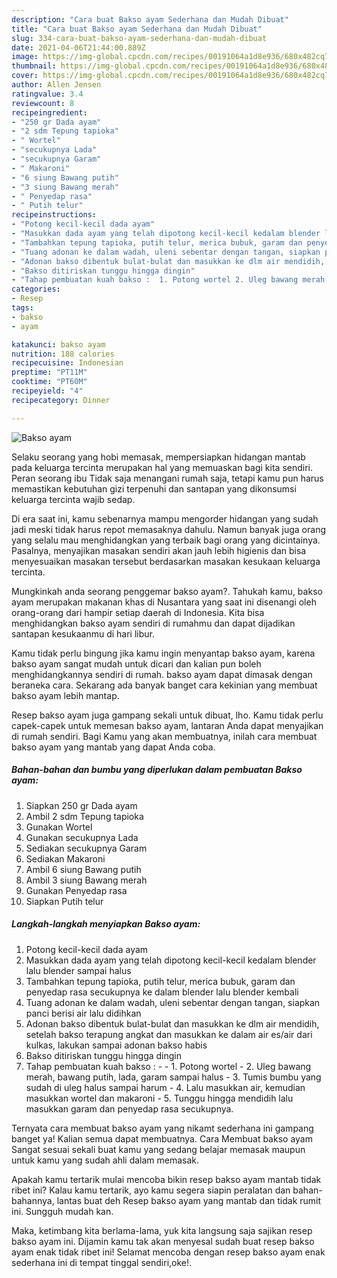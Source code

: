```yaml
---
description: "Cara buat Bakso ayam Sederhana dan Mudah Dibuat"
title: "Cara buat Bakso ayam Sederhana dan Mudah Dibuat"
slug: 334-cara-buat-bakso-ayam-sederhana-dan-mudah-dibuat
date: 2021-04-06T21:44:00.889Z
image: https://img-global.cpcdn.com/recipes/00191064a1d8e936/680x482cq70/bakso-ayam-foto-resep-utama.jpg
thumbnail: https://img-global.cpcdn.com/recipes/00191064a1d8e936/680x482cq70/bakso-ayam-foto-resep-utama.jpg
cover: https://img-global.cpcdn.com/recipes/00191064a1d8e936/680x482cq70/bakso-ayam-foto-resep-utama.jpg
author: Allen Jensen
ratingvalue: 3.4
reviewcount: 8
recipeingredient:
- "250 gr Dada ayam"
- "2 sdm Tepung tapioka"
- " Wortel"
- "secukupnya Lada"
- "secukupnya Garam"
- " Makaroni"
- "6 siung Bawang putih"
- "3 siung Bawang merah"
- " Penyedap rasa"
- " Putih telur"
recipeinstructions:
- "Potong kecil-kecil dada ayam"
- "Masukkan dada ayam yang telah dipotong kecil-kecil kedalam blender lalu blender sampai halus"
- "Tambahkan tepung tapioka, putih telur, merica bubuk, garam dan penyedap rasa secukupnya ke dalam blender lalu blender kembali"
- "Tuang adonan ke dalam wadah, uleni sebentar dengan tangan, siapkan panci berisi air lalu didihkan"
- "Adonan bakso dibentuk bulat-bulat dan masukkan ke dlm air mendidih, setelah bakso terapung angkat dan masukkan ke dalam air es/air dari kulkas, lakukan sampai adonan bakso habis"
- "Bakso ditiriskan tunggu hingga dingin"
- "Tahap pembuatan kuah bakso :  1. Potong wortel 2. Uleg bawang merah, bawang putih, lada, garam sampai halus 3. Tumis bumbu yang sudah di uleg halus sampai harum 4. Lalu masukkan air, kemudian masukkan wortel dan makaroni 5. Tunggu hingga mendidih lalu masukkan garam dan penyedap rasa secukupnya."
categories:
- Resep
tags:
- bakso
- ayam

katakunci: bakso ayam 
nutrition: 188 calories
recipecuisine: Indonesian
preptime: "PT11M"
cooktime: "PT60M"
recipeyield: "4"
recipecategory: Dinner

---
```



![Bakso ayam](https://img-global.cpcdn.com/recipes/00191064a1d8e936/680x482cq70/bakso-ayam-foto-resep-utama.jpg)

Selaku seorang yang hobi memasak, mempersiapkan hidangan mantab pada keluarga tercinta merupakan hal yang memuaskan bagi kita sendiri. Peran seorang ibu Tidak saja menangani rumah saja, tetapi kamu pun harus memastikan kebutuhan gizi terpenuhi dan santapan yang dikonsumsi keluarga tercinta wajib sedap.

Di era  saat ini, kamu sebenarnya mampu mengorder hidangan yang sudah jadi meski tidak harus repot memasaknya dahulu. Namun banyak juga orang yang selalu mau menghidangkan yang terbaik bagi orang yang dicintainya. Pasalnya, menyajikan masakan sendiri akan jauh lebih higienis dan bisa menyesuaikan masakan tersebut berdasarkan masakan kesukaan keluarga tercinta. 



Mungkinkah anda seorang penggemar bakso ayam?. Tahukah kamu, bakso ayam merupakan makanan khas di Nusantara yang saat ini disenangi oleh orang-orang dari hampir setiap daerah di Indonesia. Kita bisa menghidangkan bakso ayam sendiri di rumahmu dan dapat dijadikan santapan kesukaanmu di hari libur.

Kamu tidak perlu bingung jika kamu ingin menyantap bakso ayam, karena bakso ayam sangat mudah untuk dicari dan kalian pun boleh menghidangkannya sendiri di rumah. bakso ayam dapat dimasak dengan beraneka cara. Sekarang ada banyak banget cara kekinian yang membuat bakso ayam lebih mantap.

Resep bakso ayam juga gampang sekali untuk dibuat, lho. Kamu tidak perlu capek-capek untuk memesan bakso ayam, lantaran Anda dapat menyajikan di rumah sendiri. Bagi Kamu yang akan membuatnya, inilah cara membuat bakso ayam yang mantab yang dapat Anda coba.

<!--inarticleads1-->

##### Bahan-bahan dan bumbu yang diperlukan dalam pembuatan Bakso ayam:

1. Siapkan 250 gr Dada ayam
1. Ambil 2 sdm Tepung tapioka
1. Gunakan  Wortel
1. Gunakan secukupnya Lada
1. Sediakan secukupnya Garam
1. Sediakan  Makaroni
1. Ambil 6 siung Bawang putih
1. Ambil 3 siung Bawang merah
1. Gunakan  Penyedap rasa
1. Siapkan  Putih telur




<!--inarticleads2-->

##### Langkah-langkah menyiapkan Bakso ayam:

1. Potong kecil-kecil dada ayam
1. Masukkan dada ayam yang telah dipotong kecil-kecil kedalam blender lalu blender sampai halus
1. Tambahkan tepung tapioka, putih telur, merica bubuk, garam dan penyedap rasa secukupnya ke dalam blender lalu blender kembali
1. Tuang adonan ke dalam wadah, uleni sebentar dengan tangan, siapkan panci berisi air lalu didihkan
1. Adonan bakso dibentuk bulat-bulat dan masukkan ke dlm air mendidih, setelah bakso terapung angkat dan masukkan ke dalam air es/air dari kulkas, lakukan sampai adonan bakso habis
1. Bakso ditiriskan tunggu hingga dingin
1. Tahap pembuatan kuah bakso : -  - 1. Potong wortel - 2. Uleg bawang merah, bawang putih, lada, garam sampai halus - 3. Tumis bumbu yang sudah di uleg halus sampai harum - 4. Lalu masukkan air, kemudian masukkan wortel dan makaroni - 5. Tunggu hingga mendidih lalu masukkan garam dan penyedap rasa secukupnya.




Ternyata cara membuat bakso ayam yang nikamt sederhana ini gampang banget ya! Kalian semua dapat membuatnya. Cara Membuat bakso ayam Sangat sesuai sekali buat kamu yang sedang belajar memasak maupun untuk kamu yang sudah ahli dalam memasak.

Apakah kamu tertarik mulai mencoba bikin resep bakso ayam mantab tidak ribet ini? Kalau kamu tertarik, ayo kamu segera siapin peralatan dan bahan-bahannya, lantas buat deh Resep bakso ayam yang mantab dan tidak rumit ini. Sungguh mudah kan. 

Maka, ketimbang kita berlama-lama, yuk kita langsung saja sajikan resep bakso ayam ini. Dijamin kamu tak akan menyesal sudah buat resep bakso ayam enak tidak ribet ini! Selamat mencoba dengan resep bakso ayam enak sederhana ini di tempat tinggal sendiri,oke!.

